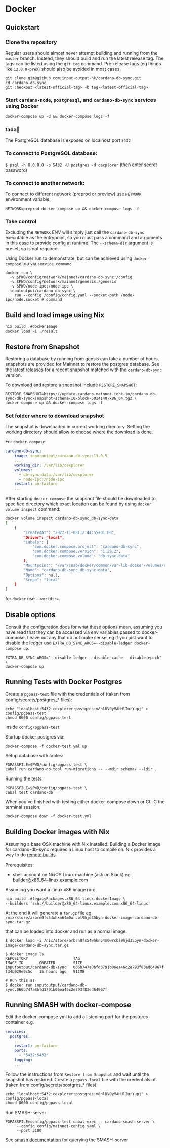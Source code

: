 # Docker

## Quickstart

### Clone the repository

Regular users should almost never attempt building and running from the `master` branch. Instead,
they should build and run the latest release tag. The tags can be listed using the `git tag`
command. Pre-release tags (eg things like `12.0.0-preX`) should also be avoided in most cases.
```
git clone git@github.com:input-output-hk/cardano-db-sync.git
cd cardano-db-sync
git checkout <latest-official-tag> -b tag-<latest-official-tag>
```
### Start `cardano-node`, `postgresql`, and `cardano-db-sync` services using Docker

``` console
docker-compose up -d && docker-compose logs -f
```
### tada:tada:

The PostgreSQL database is exposed on localhost port `5432`

### To connect to PostgreSQL database:

`$ psql -h 0.0.0.0 -p 5432 -U postgres -d cexplorer` (then enter secret password)

### To connect to another network:

To connect to different network (preprod or preview) use `NETWORK` environment variable:


```
NETWORK=preprod docker-compose up && docker-compose logs -f
```

### Take control

Excluding the `NETWORK` ENV will simply just call the `cardano-db-sync` executable
as the entrypoint, so you must pass a command and
arguments in this case to provide config at runtime. The `--schema-dir` argument is preset,
so is not required.

Using Docker run to demonstrate, but can be achieved using `docker-compose` too via
`service.command`
```
docker run \
  -v $PWD/config/network/mainnet/cardano-db-sync:/config
  -v $PWD/config/network/mainnet/genesis:/genesis
  -v $PWD/node-ipc:/node-ipc \
  inputoutput/cardano-db-sync \
    run --config /config/config.yaml --socket-path /node-ipc/node.socket # command
```

## Build and load image using Nix

```
nix build .#dockerImage
docker load -i ./result
```

## Restore from Snapshot

Restoring a database by running from gensis can take a number of hours, snapshots are provided for
Mainnet to restore the postgres database. See the
[latest releases](https://github.com/input-output-hk/cardano-db-sync/releases) for a recent snapshot
matched with the `cardano-db-sync` version.

To download and restore a snapshot include `RESTORE_SNAPSHOT`:

```
RESTORE_SNAPSHOT=https://update-cardano-mainnet.iohk.io/cardano-db-sync/db-sync-snapshot-schema-10-block-6014140-x86_64.tgz \
docker-compose up && docker-compose logs -f
```

### Set folder where to download snapshot

The snapshot is downloaded in current working directory. Setting the working directory should allow to choose where the download is done.

For `docker-compose`:

```yaml
cardano-db-sync:
    image: inputoutput/cardano-db-sync:13.0.5
    ...
    working_dir: /var/lib/cexplorer
    volumes:
      - db-sync-data:/var/lib/cexplorer
      - node-ipc:/node-ipc
    restart: on-failure
    ...
```
After starting `docker-compose` the snapshot file should be downloaded to specified directory
which exact location can be found by using `docker volume inspect` command:

```sh
docker volume inspect cardano-db-sync_db-sync-data
[
    {
        "CreatedAt": "2022-11-08T12:44:55+01:00",
        "Driver": "local",
        "Labels": {
            "com.docker.compose.project": "cardano-db-sync",
            "com.docker.compose.version": "1.29.2",
            "com.docker.compose.volume": "db-sync-data"
        },
        "Mountpoint": "/var/snap/docker/common/var-lib-docker/volumes/cardano-db-sync_db-sync-data/_data",
        "Name": "cardano-db-sync_db-sync-data",
        "Options": null,
        "Scope": "local"
    }
]
```

for `docker` use `--workdir=`.

## Disable options

Consult the configuration [docs](docs/configuration.md) for what these options mean, assuming you have read that
they can be accessed via env variables passed to docker-compose. Leave out any that do not make sense, eg if
you just want to disable the ledger use `EXTRA_DB_SYNC_ARGS=--disable-ledger docker-compose up`.

``` shell
EXTRA_DB_SYNC_ARGS="--disable-ledger --disable-cache --disable-epoch" \
docker-compose up
```

## Running Tests with Docker Postgres

Create a `pgpass-test` file with the credentials of (taken from config/secrets/postgres_* files):

``` shell
echo "localhost:5432:cexplorer:postgres:v8hlDV0yMAHHlIurYupj" > config/pgpass-test
chmod 0600 config/pgpass-test
```

inside `config/pgpass-test`

Startup docker postgres via:

``` shell
docker-compose -f docker-test.yml up
```

Setup database with tables:

``` shell
PGPASSFILE=$PWD/config/pgpass-test \
cabal run cardano-db-tool run-migrations -- --mdir schema/ --ldir .
```

Running the tests:

``` shell
PGPASSFILE=$PWD/config/pgpass-test \
cabal test cardano-db
```

When you've finished with testing either docker-compose down or Ctl-C the terminal session.

``` shell
docker-compose down -f docker-test.yml
```

## Building Docker images with Nix

Assuming a base OSX machine with Nix installed. Building a Docker image for cardano-db-sync requires a
Linux host to compile on. Nix provides a way to do [remote builds](https://nixos.org/manual/nix/unstable/advanced-topics/distributed-builds.html)

Prerequisites:
 * shell account on NixOS Linux machine (ask on Slack)
   eg. builder@x86_64-linux.example.com

Assuming you want a Linux x86 image run:

``` shell
nix build .#legacyPackages.x86_64-linux.dockerImage \
--builders 'ssh://builder@x86_64-linux.example.com x86_64-linux'
```

At the end it will generate a `tar.gz` file
eg `/nix/store/arbrn0fs54whkn64m0wrcbl9hjd35byn-docker-image-cardano-db-sync.tar.gz`

that can be loaded into docker and run as a normal image.

``` shell
$ docker load -i /nix/store/arbrn0fs54whkn64m0wrcbl9hjd35byn-docker-image-cardano-db-sync.tar.gz

$ docker image ls
REPOSITORY                    TAG                                        IMAGE ID       CREATED        SIZE
inputoutput/cardano-db-sync   066b747a8bfd3791b06ea46c2e793f83ed64967f   f34b029e9c5c   15 hours ago   911MB

# Run this as
$ docker run inputoutput/cardano-db-sync:066b747a8bfd3791b06ea46c2e793f83ed64967f
```

## Running SMASH with docker-compose

Edit the docker-compose.yml to add a listening port for the postgres container
e.g.

``` yaml
services:
  postgres:
    ...
    restart: on-failure
    ports:
      - "5432:5432"
    logging:
    ...
```

Follow the instructions from `Restore from Snapshot` and wait until the snapshot has restored.
Create a `pgpass-local` file with the credentials of (taken from config/secrets/postgres_* files):

``` shell
echo "localhost:5432:cexplorer:postgres:v8hlDV0yMAHHlIurYupj" > config/pgpass-local
chmod 0600 config/pgpass-local
```

Run SMASH-server

``` shell
PGPASSFILE=config/pgpass-test cabal exec -- cardano-smash-server \
     --config config/mainnet-config.yaml \
     --port 3100
```

See [smash documentation](doc/smash.sh) for querying the SMASH-server
